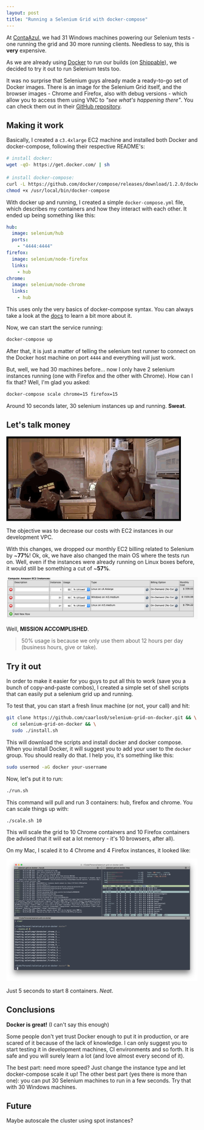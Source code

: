 ```yaml
---
layout: post
title: "Running a Selenium Grid with docker-compose"
---
```


At [ContaAzul](http://contaazul.com), we had 31 Windows machines powering our
Selenium tests - one running the grid and 30 more running clients. Needless
to say, this is **very** expensive.

As we are already using [Docker](http://docker.io/) to run our builds (on
[Shippable](http://shippable.com)), we decided to try it out to run Selenium
tests too.

It was no surprise that Selenium guys already made a ready-to-go set of Docker
images. There is an image for the Selenium Grid itself, and the browser images -
Chrome and Firefox, also with debug versions - which allow you to access them
using VNC to _"see what's happening there"_. You can check them out in their
[GitHub repository](https://github.com/SeleniumHQ/docker-selenium).

## Making it work

Basically, I created a `c3.4xlarge` EC2 machine and installed both
Docker and docker-compose, following their respective README's:

```sh
# install docker:
wget -qO- https://get.docker.com/ | sh

# install docker-compose:
curl -L https://github.com/docker/compose/releases/download/1.2.0/docker-compose-`uname -s`-`uname -m` > /usr/local/bin/docker-compose
chmod +x /usr/local/bin/docker-compose
```

With docker up and running, I created a simple `docker-compose.yml` file, which
describes my containers and how they interact with each other. It ended up
being something like this:

```yaml
hub:
  image: selenium/hub
  ports:
    - "4444:4444"
firefox:
  image: selenium/node-firefox
  links:
    - hub
chrome:
  image: selenium/node-chrome
  links:
    - hub
```

This uses only the very basics of docker-compose syntax. You can always take a
look at the [docs](https://docs.docker.com/compose/) to learn a bit
more about it.

Now, we can start the service running:

```sh
docker-compose up
```

After that, it is just a matter of telling the selenium test runner to connect
on the Docker host machine on port `4444` and everything will just work.

But, well, we had 30 machines before... now I only have 2 selenium instances
running (one with Firefox and the other with Chrome). How can I fix that?
Well, I'm glad you asked:

```sh
docker-compose scale chrome=15 firefox=15
```

Around 10 seconds later, 30 selenium instances up and running. **Sweat**.

## Let's talk money

![show me the money gif](/public/images/show-me-the-money.gif)

The objective was to decrease our costs with EC2 instances in our development
VPC.

With this changes, we dropped our monthly EC2 billing related to Selenium
by ~**77%**! Ok, ok, we have also changed the main OS where the tests run on.
Well, even if the instances were already running on Linux boxes before, it
would still be something a cut of ~**57%**.

![ec2 values](/public/images/docker-selenium-ec2-values.png)

Well, **MISSION ACCOMPLISHED**.

> 50% usage is because we only use them about 12 hours per day (business hours,
give or take).

## Try it out

In order to make it easier for you guys to put all this to work (save you
a bunch of copy-and-paste combos), I created a simple set of shell scripts that
can easily put a selenium grid up and running.

To test that, you can start a fresh linux machine (or not, your call) and hit:

```sh
git clone https://github.com/caarlos0/selenium-grid-on-docker.git && \
  cd selenium-grid-on-docker && \
  sudo ./install.sh
```

This will download the scripts and install docker and docker compose. When you
install Docker, it will suggest you to add your user to the `docker` group.
You should really do that. I help you, it's something like this:

```sh
sudo usermod -aG docker your-username
```

Now, let's put it to run:

```sh
./run.sh
```

This command will pull and run 3 containers: hub, firefox and chrome. You can
scale things up with:

```sh
./scale.sh 10
```

This will scale the grid to 10 Chrome containers and 10 Firefox containers
(be advised that it will eat a lot memory - it's 10 browsers, after all).

On my Mac, I scaled it to 4 Chrome and 4 Firefox instances, it looked like:

![Running 4 Firefox and 4 Chrome instances on my laptop](/public/images/docker-on-my-machine-scale-4.png)

Just 5 seconds to start 8 containers. _Neat_.

## Conclusions

**Docker is great!** (I can't say this enough)

Some people don't yet trust Docker enough to put it in production, or are
scared of it because of the lack of knowledge. I can only suggest you to
start testing it in development machines, CI environments and so forth. It is
safe and you will surely learn a lot (and love almost every second of it).

The best part: need more speed? Just change the instance type and let
docker-compose scale it up!
The other best part (yes there is more than one): you can put 30 Selenium
machines to run in a few seconds. Try that with 30 Windows machines.

## Future

Maybe autoscale the cluster using spot instances?
